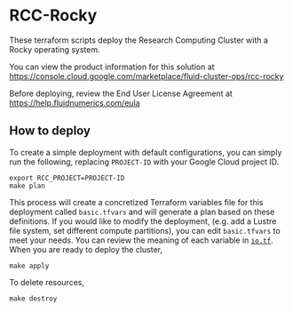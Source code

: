 # RCC-Rocky

These terraform scripts deploy the Research Computing Cluster with a Rocky operating system.

You can view the product information for this solution at https://console.cloud.google.com/marketplace/fluid-cluster-ops/rcc-rocky

Before deploying, review the End User License Agreement at https://help.fluidnumerics.com/eula

## How to deploy

To create a simple deployment with default configurations, you can simply run the following, replacing `PROJECT-ID` with your Google Cloud project ID.
```
export RCC_PROJECT=PROJECT-ID
make plan
```

This process will create a concretized Terraform variables file for this deployment called `basic.tfvars` and will generate a plan based on these definitions. If you would like to modify the deployment, (e.g. add a Lustre file system, set different compute partitions), you can edit `basic.tfvars` to meet your needs. You can review the meaning of each variable in [`io.tf`](./io.tf). When you are ready to deploy the cluster,
```
make apply
```

To delete resources,
```
make destroy
```
